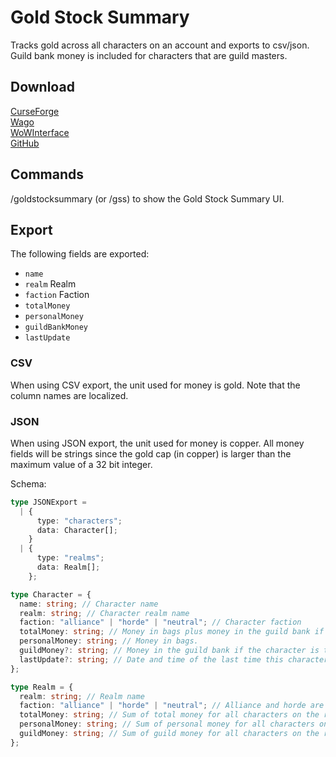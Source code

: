 # Gold Stock Summary

Tracks gold across all characters on an account and exports to csv/json. Guild bank money is included for characters that are guild masters.

## Download

[CurseForge](https://www.curseforge.com/wow/addons/gold-stock-summary)  
[Wago](https://addons.wago.io/addons/gold-stock-summary)  
[WoWInterface](https://www.wowinterface.com/downloads/info26374-GoldStockSummary.html)  
[GitHub](https://github.com/Oppzippy/GoldStockSummary/releases)

## Commands

/goldstocksummary (or /gss) to show the Gold Stock Summary UI.

## Export

The following fields are exported:

- `name`
- `realm` Realm
- `faction` Faction
- `totalMoney`
- `personalMoney`
- `guildBankMoney`
- `lastUpdate`

### CSV

When using CSV export, the unit used for money is gold. Note that the column names are localized.

### JSON

When using JSON export, the unit used for money is copper. All money fields will be strings since the gold cap (in copper) is larger than the maximum value of a 32 bit integer.

Schema:

```ts
type JSONExport =
  | {
      type: "characters";
      data: Character[];
    }
  | {
      type: "realms";
      data: Realm[];
    };

type Character = {
  name: string; // Character name
  realm: string; // Character realm name
  faction: "alliance" | "horde" | "neutral"; // Character faction
  totalMoney: string; // Money in bags plus money in the guild bank if the character is the guild master.
  personalMoney: string; // Money in bags.
  guildMoney?: string; // Money in the guild bank if the character is the guild master.
  lastUpdate?: string; // Date and time of the last time this character's money was updated as ISO 8601.
};

type Realm = {
  realm: string; // Realm name
  faction: "alliance" | "horde" | "neutral"; // Alliance and horde are separated per realm
  totalMoney: string; // Sum of total money for all characters on the realm and faction.
  personalMoney: string; // Sum of personal money for all characters on the realm and faction.
  guildMoney: string; // Sum of guild money for all characters on the realm and faction.
};
```
